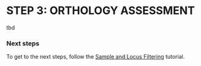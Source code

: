# STEP 3: ORTHOLOGY ASSESSMENT

tbd

### Next steps
To get to the next steps, follow the [Sample and Locus Filtering](https://github.com/scrameri/CaptureAl/blob/master/Step4_Sample_and_Locus_Filtering.md) tutorial.
